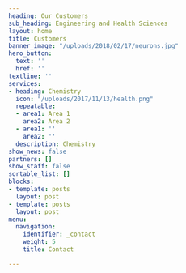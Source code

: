 ```yaml
---
heading: Our Customers
sub_heading: Engineering and Health Sciences
layout: home
title: Customers
banner_image: "/uploads/2018/02/17/neurons.jpg"
hero_button:
  text: ''
  href: ''
textline: ''
services:
- heading: Chemistry
  icon: "/uploads/2017/11/13/health.png"
  repeatable:
  - area1: Area 1
    area2: Area 2
  - area1: ''
    area2: ''
  description: Chemistry
show_news: false
partners: []
show_staff: false
sortable_list: []
blocks:
- template: posts
  layout: post
- template: posts
  layout: post
menu:
  navigation:
    identifier: _contact
    weight: 5
    title: Contact

---
```


